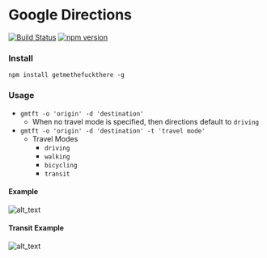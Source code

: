 # Google Directions

[![Build Status](https://travis-ci.org/jaebradley/getmethefuckthere.svg?branch=master)](https://travis-ci.org/jaebradley/getmethefuckthere)
[![npm version](https://badge.fury.io/js/getmethefuckthere.svg)](https://badge.fury.io/js/getmethefuckthere)

### Install
`npm install getmethefuckthere -g`

### Usage
* `gmtft -o 'origin' -d 'destination'`
  * When no travel mode is specified, then directions default to `driving`
* `gmtft -o 'origin' -d 'destination' -t 'travel mode'`
  * Travel Modes
    * `driving`
    * `walking`
    * `bicycling`
    * `transit`

#### Example
![alt_text](http://imgur.com/bWqrt1i.png)

#### Transit Example
![alt_text](http://imgur.com/5njZfrb.png)

